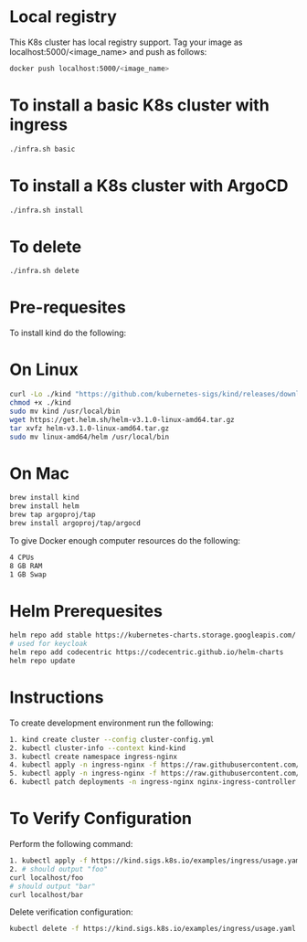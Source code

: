 # Local registry
This K8s cluster has local registry support. Tag your image as localhost:5000/<image_name> and push as follows:
```bash
docker push localhost:5000/<image_name>
```

# To install a basic K8s cluster with ingress
```bash
./infra.sh basic
```

# To install a K8s cluster with ArgoCD
```bash
./infra.sh install
```
# To delete
```bash
./infra.sh delete
```

Pre-requesites
==============
To install kind do the following:

On Linux
========
```bash
curl -Lo ./kind "https://github.com/kubernetes-sigs/kind/releases/download/v0.7.0/kind-$(uname)-amd64"
chmod +x ./kind
sudo mv kind /usr/local/bin
wget https://get.helm.sh/helm-v3.1.0-linux-amd64.tar.gz
tar xvfz helm-v3.1.0-linux-amd64.tar.gz
sudo mv linux-amd64/helm /usr/local/bin
```

On Mac
===
```bash
brew install kind
brew install helm
brew tap argoproj/tap
brew install argoproj/tap/argocd
```
To give Docker enough computer resources do the following:
```bash
4 CPUs
8 GB RAM
1 GB Swap
```
Helm Prerequesites
=================
```bash
helm repo add stable https://kubernetes-charts.storage.googleapis.com/
# used for keycloak
helm repo add codecentric https://codecentric.github.io/helm-charts
helm repo update
```
Instructions
============
To create development environment run the following:
```bash
1. kind create cluster --config cluster-config.yml
2. kubectl cluster-info --context kind-kind
3. kubectl create namespace ingress-nginx
4. kubectl apply -n ingress-nginx -f https://raw.githubusercontent.com/kubernetes/ingress-nginx/nginx-0.27.0/deploy/static/mandatory.yaml
5. kubectl apply -n ingress-nginx -f https://raw.githubusercontent.com/kubernetes/ingress-nginx/nginx-0.27.0/deploy/static/provider/baremetal/service-nodeport.yaml
6. kubectl patch deployments -n ingress-nginx nginx-ingress-controller -p '{"spec":{"template":{"spec":{"containers":[{"name":"nginx-ingress-controller","ports":[{"containerPort":80,"hostPort":80},{"containerPort":443,"hostPort":443}]}],"nodeSelector":{"ingress-ready":"true"},"tolerations":[{"key":"node-role.kubernetes.io/master","operator":"Equal","effect":"NoSchedule"}]}}}}' 
```

To Verify Configuration
=====================
Perform the following command:
```bash
1. kubectl apply -f https://kind.sigs.k8s.io/examples/ingress/usage.yaml
2. # should output "foo"
curl localhost/foo
# should output "bar"
curl localhost/bar
```

Delete verification configuration:
```bash
kubectl delete -f https://kind.sigs.k8s.io/examples/ingress/usage.yaml
```
